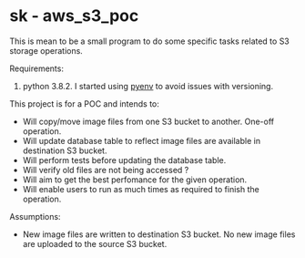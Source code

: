 # sk - aws_s3_poc

This is mean to be a small program to do some specific tasks related to S3 storage operations.

Requirements:

1. python 3.8.2. I started using [pyenv](https://github.com/pyenv/pyenv) to avoid issues with versioning. 

This project is for a POC and intends to:

- Will copy/move image files from one S3 bucket to another. One-off operation.
- Will update database table to reflect image files are available in destination S3 bucket.
- Will perform tests before updating the database table.
- Will verify old files are not being accessed ?
- Will aim to get the best perfomance for the given operation.
- Will enable users to run as much times as required to finish the operation.

Assumptions:

- New image files are written to destination S3 bucket. No new image files are uploaded to the source S3 bucket.
